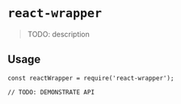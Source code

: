 # `react-wrapper`

> TODO: description

## Usage

```
const reactWrapper = require('react-wrapper');

// TODO: DEMONSTRATE API
```
